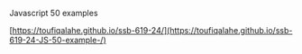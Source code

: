 Javascript 50 examples

[https://toufiqalahe.github.io/ssb-619-24/](https://toufiqalahe.github.io/ssb-619-24-JS-50-example-/)
